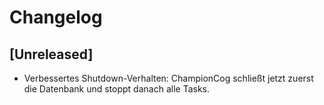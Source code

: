 # Changelog

## [Unreleased]
- Verbessertes Shutdown-Verhalten: ChampionCog schließt jetzt zuerst die Datenbank und stoppt danach alle Tasks.

